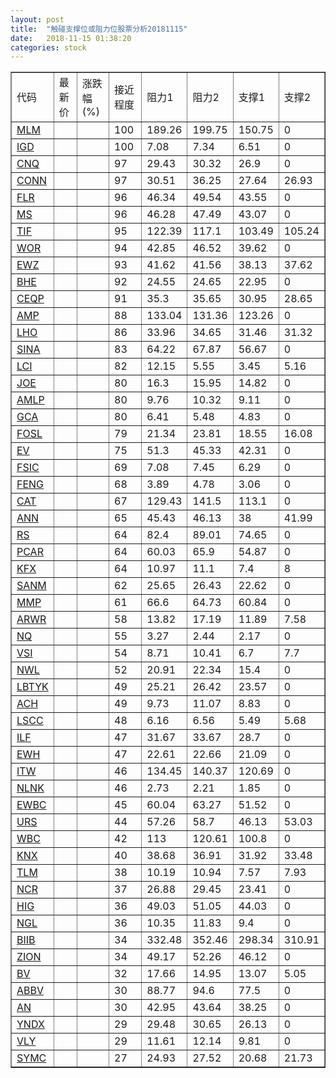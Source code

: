 ```yaml
---
layout: post
title:  "触碰支撑位或阻力位股票分析20181115"
date:   2018-11-15 01:38:20
categories: stock
---
```

<script type="text/javascript">
var stockList = []
stockList.push('gb_mlm');
stockList.push('gb_igd');
stockList.push('gb_cnq');
stockList.push('gb_conn');
stockList.push('gb_flr');
stockList.push('gb_ms');
stockList.push('gb_tif');
stockList.push('gb_wor');
stockList.push('gb_ewz');
stockList.push('gb_bhe');
stockList.push('gb_ceqp');
stockList.push('gb_amp');
stockList.push('gb_lho');
stockList.push('gb_sina');
stockList.push('gb_lci');
stockList.push('gb_joe');
stockList.push('gb_amlp');
stockList.push('gb_gca');
stockList.push('gb_fosl');
stockList.push('gb_ev');
stockList.push('gb_fsic');
stockList.push('gb_feng');
stockList.push('gb_cat');
stockList.push('gb_ann');
stockList.push('gb_rs');
stockList.push('gb_pcar');
stockList.push('gb_kfx');
stockList.push('gb_sanm');
stockList.push('gb_mmp');
stockList.push('gb_arwr');
stockList.push('gb_nq');
stockList.push('gb_vsi');
stockList.push('gb_nwl');
stockList.push('gb_lbtyk');
stockList.push('gb_ach');
stockList.push('gb_lscc');
stockList.push('gb_ilf');
stockList.push('gb_ewh');
stockList.push('gb_itw');
stockList.push('gb_nlnk');
stockList.push('gb_ewbc');
stockList.push('gb_urs');
stockList.push('gb_wbc');
stockList.push('gb_knx');
stockList.push('gb_tlm');
stockList.push('gb_ncr');
stockList.push('gb_hig');
stockList.push('gb_ngl');
stockList.push('gb_biib');
stockList.push('gb_zion');
stockList.push('gb_bv');
stockList.push('gb_abbv');
stockList.push('gb_an');
stockList.push('gb_yndx');
stockList.push('gb_vly');
stockList.push('gb_symc');
</script>
<table border="1">
 <tr>
 <td>代码</td>
 <td>最新价</td>
 <td>涨跌幅(%)</td>
 <td>接近程度</td>
 <td>阻力1</td>
 <td>阻力2</td>
 <td>支撑1</td>
 <td>支撑2</td>
</tr>
  <tr id="mlm" class="red">
  <td><a href="http://stock.finance.sina.com.cn/usstock/quotes/MLM.html" target="_blank">MLM</a></td><td></td><td></td><td>100</td><td>189.26</td><td>199.75</td><td>150.75</td><td>0</td></tr>
  <tr id="igd" class="green">
  <td><a href="http://stock.finance.sina.com.cn/usstock/quotes/IGD.html" target="_blank">IGD</a></td><td></td><td></td><td>100</td><td>7.08</td><td>7.34</td><td>6.51</td><td>0</td></tr>
  <tr id="cnq" class="green">
  <td><a href="http://stock.finance.sina.com.cn/usstock/quotes/CNQ.html" target="_blank">CNQ</a></td><td></td><td></td><td>97</td><td>29.43</td><td>30.32</td><td>26.9</td><td>0</td></tr>
  <tr id="conn" class="red">
  <td><a href="http://stock.finance.sina.com.cn/usstock/quotes/CONN.html" target="_blank">CONN</a></td><td></td><td></td><td>97</td><td>30.51</td><td>36.25</td><td>27.64</td><td>26.93</td></tr>
  <tr id="flr" class="red">
  <td><a href="http://stock.finance.sina.com.cn/usstock/quotes/FLR.html" target="_blank">FLR</a></td><td></td><td></td><td>96</td><td>46.34</td><td>49.54</td><td>43.55</td><td>0</td></tr>
  <tr id="ms" class="green">
  <td><a href="http://stock.finance.sina.com.cn/usstock/quotes/MS.html" target="_blank">MS</a></td><td></td><td></td><td>96</td><td>46.28</td><td>47.49</td><td>43.07</td><td>0</td></tr>
  <tr id="tif" class="green">
  <td><a href="http://stock.finance.sina.com.cn/usstock/quotes/TIF.html" target="_blank">TIF</a></td><td></td><td></td><td>95</td><td>122.39</td><td>117.1</td><td>103.49</td><td>105.24</td></tr>
  <tr id="wor" class="red">
  <td><a href="http://stock.finance.sina.com.cn/usstock/quotes/WOR.html" target="_blank">WOR</a></td><td></td><td></td><td>94</td><td>42.85</td><td>46.52</td><td>39.62</td><td>0</td></tr>
  <tr id="ewz" class="green">
  <td><a href="http://stock.finance.sina.com.cn/usstock/quotes/EWZ.html" target="_blank">EWZ</a></td><td></td><td></td><td>93</td><td>41.62</td><td>41.56</td><td>38.13</td><td>37.62</td></tr>
  <tr id="bhe" class="green">
  <td><a href="http://stock.finance.sina.com.cn/usstock/quotes/BHE.html" target="_blank">BHE</a></td><td></td><td></td><td>92</td><td>24.55</td><td>24.65</td><td>22.95</td><td>0</td></tr>
  <tr id="ceqp" class="green">
  <td><a href="http://stock.finance.sina.com.cn/usstock/quotes/CEQP.html" target="_blank">CEQP</a></td><td></td><td></td><td>91</td><td>35.3</td><td>35.65</td><td>30.95</td><td>28.65</td></tr>
  <tr id="amp" class="green">
  <td><a href="http://stock.finance.sina.com.cn/usstock/quotes/AMP.html" target="_blank">AMP</a></td><td></td><td></td><td>88</td><td>133.04</td><td>131.36</td><td>123.26</td><td>0</td></tr>
  <tr id="lho" class="red">
  <td><a href="http://stock.finance.sina.com.cn/usstock/quotes/LHO.html" target="_blank">LHO</a></td><td></td><td></td><td>86</td><td>33.96</td><td>34.65</td><td>31.46</td><td>31.32</td></tr>
  <tr id="sina" class="red">
  <td><a href="http://stock.finance.sina.com.cn/usstock/quotes/SINA.html" target="_blank">SINA</a></td><td></td><td></td><td>83</td><td>64.22</td><td>67.87</td><td>56.67</td><td>0</td></tr>
  <tr id="lci" class="red">
  <td><a href="http://stock.finance.sina.com.cn/usstock/quotes/LCI.html" target="_blank">LCI</a></td><td></td><td></td><td>82</td><td>12.15</td><td>5.55</td><td>3.45</td><td>5.16</td></tr>
  <tr id="joe" class="green">
  <td><a href="http://stock.finance.sina.com.cn/usstock/quotes/JOE.html" target="_blank">JOE</a></td><td></td><td></td><td>80</td><td>16.3</td><td>15.95</td><td>14.82</td><td>0</td></tr>
  <tr id="amlp" class="red">
  <td><a href="http://stock.finance.sina.com.cn/usstock/quotes/AMLP.html" target="_blank">AMLP</a></td><td></td><td></td><td>80</td><td>9.76</td><td>10.32</td><td>9.11</td><td>0</td></tr>
  <tr id="gca" class="green">
  <td><a href="http://stock.finance.sina.com.cn/usstock/quotes/GCA.html" target="_blank">GCA</a></td><td></td><td></td><td>80</td><td>6.41</td><td>5.48</td><td>4.83</td><td>0</td></tr>
  <tr id="fosl" class="green">
  <td><a href="http://stock.finance.sina.com.cn/usstock/quotes/FOSL.html" target="_blank">FOSL</a></td><td></td><td></td><td>79</td><td>21.34</td><td>23.81</td><td>18.55</td><td>16.08</td></tr>
  <tr id="ev" class="green">
  <td><a href="http://stock.finance.sina.com.cn/usstock/quotes/EV.html" target="_blank">EV</a></td><td></td><td></td><td>75</td><td>51.3</td><td>45.33</td><td>42.31</td><td>0</td></tr>
  <tr id="fsic" class="green">
  <td><a href="http://stock.finance.sina.com.cn/usstock/quotes/FSIC.html" target="_blank">FSIC</a></td><td></td><td></td><td>69</td><td>7.08</td><td>7.45</td><td>6.29</td><td>0</td></tr>
  <tr id="feng" class="green">
  <td><a href="http://stock.finance.sina.com.cn/usstock/quotes/FENG.html" target="_blank">FENG</a></td><td></td><td></td><td>68</td><td>3.89</td><td>4.78</td><td>3.06</td><td>0</td></tr>
  <tr id="cat" class="red">
  <td><a href="http://stock.finance.sina.com.cn/usstock/quotes/CAT.html" target="_blank">CAT</a></td><td></td><td></td><td>67</td><td>129.43</td><td>141.5</td><td>113.1</td><td>0</td></tr>
  <tr id="ann" class="red">
  <td><a href="http://stock.finance.sina.com.cn/usstock/quotes/ANN.html" target="_blank">ANN</a></td><td></td><td></td><td>65</td><td>45.43</td><td>46.13</td><td>38</td><td>41.99</td></tr>
  <tr id="rs" class="red">
  <td><a href="http://stock.finance.sina.com.cn/usstock/quotes/RS.html" target="_blank">RS</a></td><td></td><td></td><td>64</td><td>82.4</td><td>89.01</td><td>74.65</td><td>0</td></tr>
  <tr id="pcar" class="red">
  <td><a href="http://stock.finance.sina.com.cn/usstock/quotes/PCAR.html" target="_blank">PCAR</a></td><td></td><td></td><td>64</td><td>60.03</td><td>65.9</td><td>54.87</td><td>0</td></tr>
  <tr id="kfx" class="green">
  <td><a href="http://stock.finance.sina.com.cn/usstock/quotes/KFX.html" target="_blank">KFX</a></td><td></td><td></td><td>64</td><td>10.97</td><td>11.1</td><td>7.4</td><td>8</td></tr>
  <tr id="sanm" class="red">
  <td><a href="http://stock.finance.sina.com.cn/usstock/quotes/SANM.html" target="_blank">SANM</a></td><td></td><td></td><td>62</td><td>25.65</td><td>26.43</td><td>22.62</td><td>0</td></tr>
  <tr id="mmp" class="green">
  <td><a href="http://stock.finance.sina.com.cn/usstock/quotes/MMP.html" target="_blank">MMP</a></td><td></td><td></td><td>61</td><td>66.6</td><td>64.73</td><td>60.84</td><td>0</td></tr>
  <tr id="arwr" class="green">
  <td><a href="http://stock.finance.sina.com.cn/usstock/quotes/ARWR.html" target="_blank">ARWR</a></td><td></td><td></td><td>58</td><td>13.82</td><td>17.19</td><td>11.89</td><td>7.58</td></tr>
  <tr id="nq" class="green">
  <td><a href="http://stock.finance.sina.com.cn/usstock/quotes/NQ.html" target="_blank">NQ</a></td><td></td><td></td><td>55</td><td>3.27</td><td>2.44</td><td>2.17</td><td>0</td></tr>
  <tr id="vsi" class="red">
  <td><a href="http://stock.finance.sina.com.cn/usstock/quotes/VSI.html" target="_blank">VSI</a></td><td></td><td></td><td>54</td><td>8.71</td><td>10.41</td><td>6.7</td><td>7.7</td></tr>
  <tr id="nwl" class="red">
  <td><a href="http://stock.finance.sina.com.cn/usstock/quotes/NWL.html" target="_blank">NWL</a></td><td></td><td></td><td>52</td><td>20.91</td><td>22.34</td><td>15.4</td><td>0</td></tr>
  <tr id="lbtyk" class="green">
  <td><a href="http://stock.finance.sina.com.cn/usstock/quotes/LBTYK.html" target="_blank">LBTYK</a></td><td></td><td></td><td>49</td><td>25.21</td><td>26.42</td><td>23.57</td><td>0</td></tr>
  <tr id="ach" class="red">
  <td><a href="http://stock.finance.sina.com.cn/usstock/quotes/ACH.html" target="_blank">ACH</a></td><td></td><td></td><td>49</td><td>9.73</td><td>11.07</td><td>8.83</td><td>0</td></tr>
  <tr id="lscc" class="green">
  <td><a href="http://stock.finance.sina.com.cn/usstock/quotes/LSCC.html" target="_blank">LSCC</a></td><td></td><td></td><td>48</td><td>6.16</td><td>6.56</td><td>5.49</td><td>5.68</td></tr>
  <tr id="ilf" class="green">
  <td><a href="http://stock.finance.sina.com.cn/usstock/quotes/ILF.html" target="_blank">ILF</a></td><td></td><td></td><td>47</td><td>31.67</td><td>33.67</td><td>28.7</td><td>0</td></tr>
  <tr id="ewh" class="red">
  <td><a href="http://stock.finance.sina.com.cn/usstock/quotes/EWH.html" target="_blank">EWH</a></td><td></td><td></td><td>47</td><td>22.61</td><td>22.66</td><td>21.09</td><td>0</td></tr>
  <tr id="itw" class="red">
  <td><a href="http://stock.finance.sina.com.cn/usstock/quotes/ITW.html" target="_blank">ITW</a></td><td></td><td></td><td>46</td><td>134.45</td><td>140.37</td><td>120.69</td><td>0</td></tr>
  <tr id="nlnk" class="green">
  <td><a href="http://stock.finance.sina.com.cn/usstock/quotes/NLNK.html" target="_blank">NLNK</a></td><td></td><td></td><td>46</td><td>2.73</td><td>2.21</td><td>1.85</td><td>0</td></tr>
  <tr id="ewbc" class="green">
  <td><a href="http://stock.finance.sina.com.cn/usstock/quotes/EWBC.html" target="_blank">EWBC</a></td><td></td><td></td><td>45</td><td>60.04</td><td>63.27</td><td>51.52</td><td>0</td></tr>
  <tr id="urs" class="green">
  <td><a href="http://stock.finance.sina.com.cn/usstock/quotes/URS.html" target="_blank">URS</a></td><td></td><td></td><td>44</td><td>57.26</td><td>58.7</td><td>46.13</td><td>53.03</td></tr>
  <tr id="wbc" class="red">
  <td><a href="http://stock.finance.sina.com.cn/usstock/quotes/WBC.html" target="_blank">WBC</a></td><td></td><td></td><td>42</td><td>113</td><td>120.61</td><td>100.8</td><td>0</td></tr>
  <tr id="knx" class="green">
  <td><a href="http://stock.finance.sina.com.cn/usstock/quotes/KNX.html" target="_blank">KNX</a></td><td></td><td></td><td>40</td><td>38.68</td><td>36.91</td><td>31.92</td><td>33.48</td></tr>
  <tr id="tlm" class="green">
  <td><a href="http://stock.finance.sina.com.cn/usstock/quotes/TLM.html" target="_blank">TLM</a></td><td></td><td></td><td>38</td><td>10.19</td><td>10.94</td><td>7.57</td><td>7.93</td></tr>
  <tr id="ncr" class="red">
  <td><a href="http://stock.finance.sina.com.cn/usstock/quotes/NCR.html" target="_blank">NCR</a></td><td></td><td></td><td>37</td><td>26.88</td><td>29.45</td><td>23.41</td><td>0</td></tr>
  <tr id="hig" class="green">
  <td><a href="http://stock.finance.sina.com.cn/usstock/quotes/HIG.html" target="_blank">HIG</a></td><td></td><td></td><td>36</td><td>49.03</td><td>51.05</td><td>44.03</td><td>0</td></tr>
  <tr id="ngl" class="green">
  <td><a href="http://stock.finance.sina.com.cn/usstock/quotes/NGL.html" target="_blank">NGL</a></td><td></td><td></td><td>36</td><td>10.35</td><td>11.83</td><td>9.4</td><td>0</td></tr>
  <tr id="biib" class="green">
  <td><a href="http://stock.finance.sina.com.cn/usstock/quotes/BIIB.html" target="_blank">BIIB</a></td><td></td><td></td><td>34</td><td>332.48</td><td>352.46</td><td>298.34</td><td>310.91</td></tr>
  <tr id="zion" class="red">
  <td><a href="http://stock.finance.sina.com.cn/usstock/quotes/ZION.html" target="_blank">ZION</a></td><td></td><td></td><td>34</td><td>49.17</td><td>52.26</td><td>46.12</td><td>0</td></tr>
  <tr id="bv" class="green">
  <td><a href="http://stock.finance.sina.com.cn/usstock/quotes/BV.html" target="_blank">BV</a></td><td></td><td></td><td>32</td><td>17.66</td><td>14.95</td><td>13.07</td><td>5.05</td></tr>
  <tr id="abbv" class="red">
  <td><a href="http://stock.finance.sina.com.cn/usstock/quotes/ABBV.html" target="_blank">ABBV</a></td><td></td><td></td><td>30</td><td>88.77</td><td>94.6</td><td>77.5</td><td>0</td></tr>
  <tr id="an" class="green">
  <td><a href="http://stock.finance.sina.com.cn/usstock/quotes/AN.html" target="_blank">AN</a></td><td></td><td></td><td>30</td><td>42.95</td><td>43.64</td><td>38.25</td><td>0</td></tr>
  <tr id="yndx" class="red">
  <td><a href="http://stock.finance.sina.com.cn/usstock/quotes/YNDX.html" target="_blank">YNDX</a></td><td></td><td></td><td>29</td><td>29.48</td><td>30.65</td><td>26.13</td><td>0</td></tr>
  <tr id="vly" class="green">
  <td><a href="http://stock.finance.sina.com.cn/usstock/quotes/VLY.html" target="_blank">VLY</a></td><td></td><td></td><td>29</td><td>11.61</td><td>12.14</td><td>9.81</td><td>0</td></tr>
  <tr id="symc" class="green">
  <td><a href="http://stock.finance.sina.com.cn/usstock/quotes/SYMC.html" target="_blank">SYMC</a></td><td></td><td></td><td>27</td><td>24.93</td><td>27.52</td><td>20.68</td><td>21.73</td></tr>
</table>
